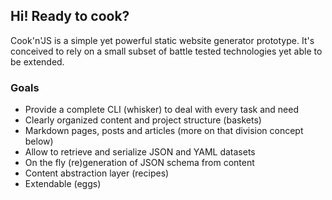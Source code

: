 ## Hi! Ready to cook?

Cook'n'JS is a simple yet powerful static website generator prototype. It's conceived to rely on a small subset of battle tested technologies yet able to be extended.

### Goals

- Provide a complete CLI (whisker) to deal with every task and need
- Clearly organized content and project structure (baskets)
- Markdown pages, posts and articles (more on that division concept below)
- Allow to retrieve and serialize JSON and YAML datasets
- On the fly (re)generation of JSON schema from content
- Content abstraction layer (recipes)
- Extendable (eggs)
